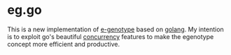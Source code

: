 eg.go
=====

This is a new implementation of [e-genotype](https://github.com/drio/egrl)
based on [golang](http://golang.org/).  My intention is to exploit go's
beautiful [concurrency](http://talks.golang.org/2012/splash.article#TOC_13.)
features to make the egenotype concept more efficient and productive.



